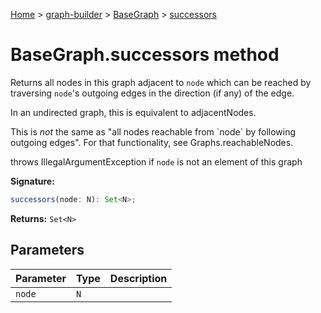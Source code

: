 [Home](./index) &gt; [graph-builder](./graph-builder.md) &gt; [BaseGraph](./graph-builder.basegraph.md) &gt; [successors](./graph-builder.basegraph.successors.md)

# BaseGraph.successors method

Returns all nodes in this graph adjacent to `node` which can be reached by traversing `node`<!-- -->'s outgoing edges in the direction (if any) of the edge.

<p>In an undirected graph, this is equivalent to adjacentNodes<!-- -->.

<p>This is <i>not</i> the same as "all nodes reachable from `node` by following outgoing edges". For that functionality, see Graphs.reachableNodes<!-- -->.

throws IllegalArgumentException if `node` is not an element of this graph

**Signature:**
```javascript
successors(node: N): Set<N>;
```
**Returns:** `Set<N>`

## Parameters

|  Parameter | Type | Description |
|  --- | --- | --- |
|  `node` | `N` |  |

